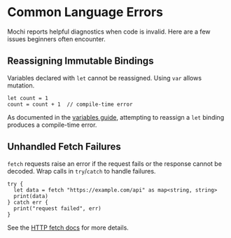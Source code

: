 # Common Language Errors

Mochi reports helpful diagnostics when code is invalid. Here are a few issues beginners often encounter.

## Reassigning Immutable Bindings

Variables declared with `let` cannot be reassigned. Using `var` allows mutation.

```mochi
let count = 1
count = count + 1  // compile-time error
```

As documented in the [variables guide](features/variables.md), attempting to reassign a `let` binding produces a compile-time error.

## Unhandled Fetch Failures

`fetch` requests raise an error if the request fails or the response cannot be decoded. Wrap calls in `try`/`catch` to handle failures.

```mochi
try {
  let data = fetch "https://example.com/api" as map<string, string>
  print(data)
} catch err {
  print("request failed", err)
}
```

See the [HTTP fetch docs](features/http-fetch.md) for more details.
